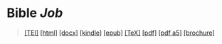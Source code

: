 # Bible <em>Job</em> 

>  <a target="_blank" title="Source XML/TEI" class="mime48 tei" href="https://hurlus.github.io/tei/bible_job.xml">[TEI]</a>  <a target="_blank" title="HTML une page" class="mime48 html" href="https://hurlus.github.io/bible_job/bible_job.html">[html]</a>  <a target="_blank" title="Bureautique (LibreOffice, MS.Word)" class="mime48 docx" href="https://hurlus.github.io/bible_job/bible_job.docx">[docx]</a>  <a target="_blank" title="Amazon.kindle" class="mime48 mobi" href="https://hurlus.github.io/bible_job/bible_job.mobi">[kindle]</a>  <a target="_blank" title="EPUB, pour liseuses et téléphones" class="mime48 epub" href="https://hurlus.github.io/bible_job/bible_job.epub">[epub]</a>  <a target="_blank" title="LaTeX" class="mime48 tex" href="https://hurlus.github.io/bible_job/bible_job.tex">[TeX]</a>  <a target="_blank" title="PDF à imprimer, A4 2 colonnes" class="mime48 pdf" href="https://hurlus.github.io/bible_job/bible_job.pdf">[pdf]</a>  <a target="_blank" title="PDF à lire, A5 une colonne" class="mime48 a5" href="https://hurlus.github.io/bible_job/bible_job_a5.pdf">[pdf a5]</a>  <a target="_blank" title="Brochure à agrafer, pdf imposé pour imprimante recto/verso" class="mime48 brochure" href="https://hurlus.github.io/bible_job/bible_job_brochure.pdf">[brochure]</a> 
